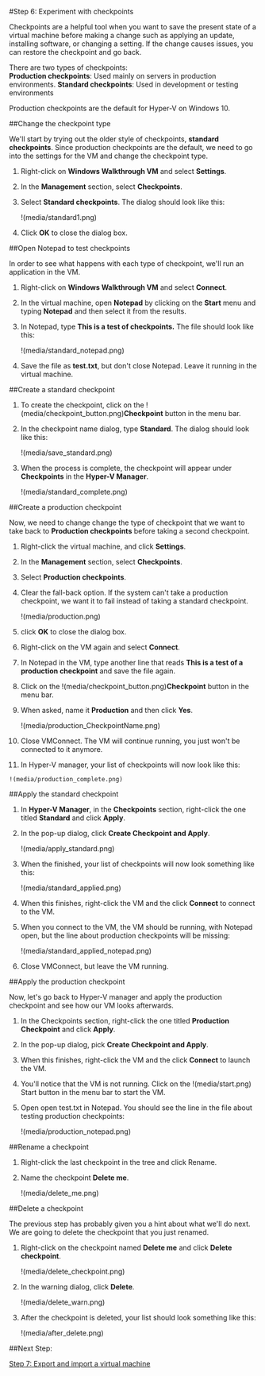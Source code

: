 #Step 6: Experiment with checkpoints

Checkpoints are a helpful tool when you want to save the present state of a virtual machine before making a change such as applying an update, installing software, or changing a setting.
If the change causes issues, you can restore the checkpoint and go back.

There are two types of checkpoints:  
**Production checkpoints**: Used mainly on servers in production environments.
**Standard checkpoints**: Used in development or testing environments

Production checkpoints are the default for Hyper-V on Windows 10.

##Change the checkpoint type

We'll start by trying out the older style of checkpoints, **standard checkpoints**.
Since production checkpoints are the default, we need to go into the settings for the VM and change the checkpoint type.

1.  Right-click on **Windows Walkthrough VM** and select **Settings**.
2.  In the **Management** section, select **Checkpoints**.
3.  Select **Standard checkpoints**.
    The dialog should look like this:
    
    !(media/standard1.png)
4.  Click **OK** to close the dialog box.

##Open Notepad to test checkpoints

In order to see what happens with each type of checkpoint, we'll run an application in the VM.

1.  Right-click on **Windows Walkthrough VM** and select **Connect**.
2.  In the virtual machine, open **Notepad** by clicking on the **Start** menu and typing **Notepad** and then select it from the results.
3.  In Notepad, type **This is a test of checkpoints.** The file should look like this:
    
    !(media/standard_notepad.png)
4.  Save the file as **test.txt**, but don't close Notepad.
    Leave it running in the virtual machine.

##Create a standard checkpoint

1.  To create the checkpoint, click on the !(media/checkpoint_button.png)**Checkpoint** button in the menu bar.
2.  In the checkpoint name dialog, type **Standard**.
    The dialog should look like this:
    
    !(media/save_standard.png)
3.  When the process is complete, the checkpoint will appear under **Checkpoints** in the **Hyper-V Manager**.
    
    !(media/standard_complete.png)

##Create a production checkpoint

Now, we need to change change the type of checkpoint that we want to take back to **Production checkpoints** before taking a second checkpoint.

1.  Right-click the virtual machine, and click **Settings**.
2.  In the **Management** section, select **Checkpoints**.
3.  Select **Production checkpoints**.
4.  Clear the fall-back option.
    If the system can't take a production checkpoint, we want it to fail instead of taking a standard checkpoint.
    
    !(media/production.png)
5.  click **OK** to close the dialog box.
6.  Right-click on the VM again and select **Connect**.
7.  In Notepad in the VM, type another line that reads **This is a test of a production checkpoint** and save the file again.
8.  Click on the !(media/checkpoint_button.png)**Checkpoint** button in the menu bar.
9.  When asked, name it **Production** and then click **Yes**.
    
    !(media/production_CheckpointName.png)
10.  Close VMConnect.
    The VM will continue running, you just won't be connected to it anymore.
11.  In Hyper-V manager, your list of checkpoints will now look like this:
    
    !(media/production_complete.png)

##Apply the standard checkpoint

1.  In **Hyper-V Manager**, in the **Checkpoints** section, right-click the one titled **Standard** and click **Apply**.
2.  In the pop-up dialog, click **Create Checkpoint and Apply**.
    
    !(media/apply_standard.png)
3.  When the finished, your list of checkpoints will now look something like this:
    
    !(media/standard_applied.png)
4.  When this finishes, right-click the VM and the click **Connect** to connect to the VM.
5.  When you connect to the VM, the VM should be running, with Notepad open, but the line about production checkpoints will be missing:
    
    !(media/standard_applied_notepad.png)
6.  Close VMConnect, but leave the VM running.

##Apply the production checkpoint

Now, let's go back to Hyper-V manager and apply the production checkpoint and see how our VM looks afterwards.

1.  In the Checkpoints section, right-click the one titled **Production Checkpoint** and click **Apply**.
2.  In the pop-up dialog, pick **Create Checkpoint and Apply**.
3.  When this finishes, right-click the VM and the click **Connect** to launch the VM.
4.  You'll notice that the VM is not running.
    Click on the !(media/start.png) Start button in the menu bar to start the VM.
5.  Open open test.txt in Notepad.
    You should see the line in the file about testing production checkpoints:
    
    !(media/production_notepad.png)

##Rename a checkpoint

1.  Right-click the last checkpoint in the tree and click Rename.
2.  Name the checkpoint **Delete me**.
    
    !(media/delete_me.png)

##Delete a checkpoint

The previous step has probably given you a hint about what we'll do next.
We are going to delete the checkpoint that you just renamed.

1.  Right-click on the checkpoint named **Delete me** and click **Delete checkpoint**.
    
    !(media/delete_checkpoint.png)
2.  In the warning dialog, click **Delete**.
    
    !(media/delete_warn.png)
3.  After the checkpoint is deleted, your list should look something like this:
    
    !(media/after_delete.png)

##Next Step:

[Step 7: Export and import a virtual machine](walkthrough_export_import.md)


